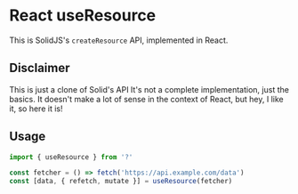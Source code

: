 # React useResource

This is SolidJS's `createResource` API, implemented in React.

## Disclaimer

This is just a clone of Solid's API It's not a complete implementation, just the basics. It doesn't make a lot of sense in the context of React, but hey, I like it, so here it is!

## Usage

```typescript
import { useResource } from '?'

const fetcher = () => fetch('https://api.example.com/data')
const [data, { refetch, mutate }] = useResource(fetcher)
```
